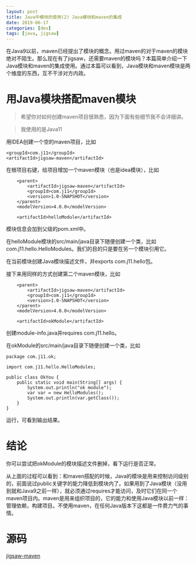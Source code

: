 ```yaml
---
layout: post
title: Java中模块的使用(2) Java模块和maven的集成
date: 2019-06-17
categories: [dev]
tags: [java, jigsaw]
---
```


在Java9以前，maven已经提出了模块的概念。用过maven的对于maven的模块绝对不陌生。那么现在有了jigsaw，还需要maven的模块吗？本篇简单介绍一下Java模块和maven的集成使用。通过本篇可以看到，Java模块和maven模块是两个维度的东西，互不干涉对方内政。

# 用Java模块搭配maven模块
> 希望你对如何创建maven项目很熟悉，因为下面有些细节我不会详细讲。

> 我使用的是Java11

用IDEA创建一个空的maven项目，比如
```
<groupId>com.j11</groupId>
<artifactId>jigsaw-maven</artifactId>
```

在根项目右键，给项目增加一个maven模块（也是idea模块），比如
```
    <parent>
        <artifactId>jigsaw-maven</artifactId>
        <groupId>com.j11</groupId>
        <version>1.0-SNAPSHOT</version>
    </parent>
    <modelVersion>4.0.0</modelVersion>

    <artifactId>helloModule</artifactId>
```
模块信息会加到父级的pom.xml中。

在helloModule模块的src/main/java目录下随便创建一个类，比如com.j11.hello.HelloModules。我们的目的只是要在另一个模块引用它。

在当前模块创建Java模块描述文件，并exports com.j11.hello包。

接下来用同样的方式创建第二个maven模块，比如
```
    <parent>
        <artifactId>jigsaw-maven</artifactId>
        <groupId>com.j11</groupId>
        <version>1.0-SNAPSHOT</version>
    </parent>
    <modelVersion>4.0.0</modelVersion>

    <artifactId>okModule</artifactId>
```
创建module-info.java并requires com.j11.hello。

在okModule的src/main/java目录下随便创建一个类，比如
```
package com.j11.ok;

import com.j11.hello.HelloModules;

public class OkYou {
    public static void main(String[] args) {
        System.out.println("ok module");
        var var = new HelloModules();
        System.out.println(var.getClass());
    }
}
```

运行，可看到输出结果。
# 结论
你可以尝试把okModule的模块描述文件删掉，看下运行是否正常。

从上面的过程可以看到：和maven搭配的时候，Java的模块是用来控制访问级别的，前面说过public关键字的能力降低到模块内了。如果用到了Java模块（没用到就和Java9之前一样），就必须通过requires才能访问，及时它们在同一个maven项目内。maven是用来组织项目的，它的能力和使用Java模块以前一样：管理依赖，构建项目。不使用maven，在任何Java版本下这都是一件费力气的事情。

# 源码

[jigsaw-maven](https://github.com/davelet/jigsaw-maven.git)